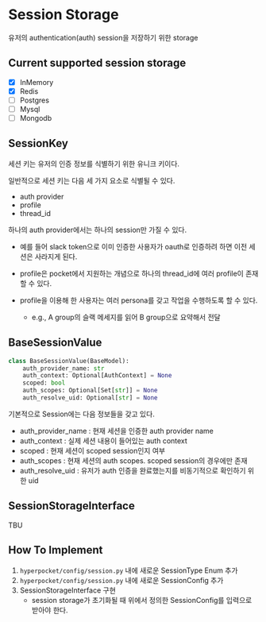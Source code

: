 # Session Storage

유저의 authentication(auth) session을 저장하기 위한 storage

## Current supported session storage

- [x] InMemory
- [x] Redis
- [ ] Postgres
- [ ] Mysql
- [ ] Mongodb

## SessionKey

세션 키는 유저의 인증 정보를 식별하기 위한 유니크 키이다.

일반적으로 세션 키는 다음 세 가지 요소로 식별될 수 있다.

- auth provider
- profile
- thread_id

하나의 auth provider에서는 하나의 session만 가질 수 있다.

- 예를 들어 slack token으로 이미 인증한 사용자가 oauth로 인증하려 하면 이전 세션은 사라지게 된다.

- profile은 pocket에서 지원하는 개념으로 하나의 thread_id에 여러 profile이 존재할 수 있다.

- profile을 이용해 한 사용자는 여러 persona를 갖고 작업을 수행하도록 할 수 있다.
    - e.g., A group의 슬랙 메세지를 읽어 B group으로 요약해서 전달

## BaseSessionValue

```python
class BaseSessionValue(BaseModel):
    auth_provider_name: str
    auth_context: Optional[AuthContext] = None
    scoped: bool
    auth_scopes: Optional[Set[str]] = None
    auth_resolve_uid: Optional[str] = None
```

기본적으로 Session에는 다음 정보들을 갖고 있다.

- auth_provider_name : 현재 세션을 인증한 auth provider name
- auth_context : 실제 세션 내용이 들어있는 auth context
- scoped : 현재 세션이 scoped session인지 여부
- auth_scopes : 현재 세션의 auth scopes. scoped session의 경우에만 존재
- auth_resolve_uid : 유저가 auth 인증을 완료했는지를 비동기적으로 확인하기 위한 uid

## SessionStorageInterface

TBU

## How To Implement

1. `hyperpocket/config/session.py` 내에 새로운 SessionType Enum 추가
2. `hyperpocket/config/session.py` 내에 새로운 SessionConfig 추가
3. SessionStorageInterface 구현
    - session storage가 초기화될 때 위에서 정의한 SessionConfig를 입력으로 받아야 한다.


